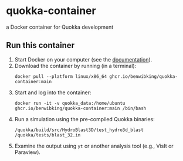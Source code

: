 # quokka-container
a Docker container for Quokka development

## Run this container
1. Start Docker on your computer (see the [documentation](https://docs.docker.com/config/daemon/start/)).
2. Download the container by running (in a terminal):
   ```
   docker pull --platform linux/x86_64 ghcr.io/benwibking/quokka-container:main
   ```
4. Start and log into the container:
   ```
   docker run -it -v quokka_data:/home/ubuntu ghcr.io/benwibking/quokka-container:main /bin/bash
   ```
6. Run a simulation using the pre-compiled Quokka binaries:
   ```
   /quokka/build/src/HydroBlast3D/test_hydro3d_blast /quokka/tests/blast_32.in
   ```
7. Examine the output using `yt` or another analysis tool (e.g., VisIt or Paraview).
